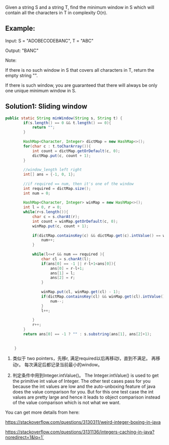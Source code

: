 Given a string S and a string T, find the minimum window in S which will contain all the characters in T in complexity O(n).

## Example:

Input: S = "ADOBECODEBANC", T = "ABC"

Output: "BANC"

Note:

If there is no such window in S that covers all characters in T, return the empty string "".

If there is such window, you are guaranteed that there will always be only one unique minimum window in S.


## Solution1: Sliding window
```java
public static String minWindow(String s, String t) {
    	if(s.length() == 0 && t.length() == 0){
    		return "";
    	}
    	
    	HashMap<Character, Integer> dictMap = new HashMap<>();
    	for(char c : t.toCharArray()){
    		int count = dictMap.getOrDefault(c, 0);
    		dictMap.put(c, count + 1);
    	}
    	
    	//window_length left right
    	int[] ans = {-1, 0, 1};
    	
    	//if required == num, then it's one of the window
    	int required = dictMap.size();
    	int num = 0;
    	
    	HashMap<Character, Integer> winMap = new HashMap<>();
    	int l = 0, r = 0;
    	while(r<s.length()){
    		char c = s.charAt(r);
    		int count = winMap.getOrDefault(c, 0);
    		winMap.put(c, count + 1);
    		
    		if(dictMap.containsKey(c) && dictMap.get(c).intValue() == winMap.get(c).intValue()){
    			num++;
    		}
    		
    		while(l<=r && num == required ){
    			char cl = s.charAt(l);
    			if(ans[0] == -1 || r-l+1<ans[0]){
    				ans[0] = r-l+1;
    				ans[1] = l;
    				ans[2] = r;
    			}
    			
    			winMap.put(cl, winMap.get(cl) - 1);
    			if(dictMap.containsKey(cl) && winMap.get(cl).intValue() < dictMap.get(cl).intValue()){
    				num--;
    			}
    			l++;
  			
    		}
    		r++;	
    	}
    	return ans[0] == -1 ? "" : s.substring(ans[1], ans[2]+1);
    	
        
    }
```
1. 类似于 two pointers，先移r, 满足required以后再移动l，直到不满足。 再移动r。 每次满足后都记录当前最小的window。

2. 判定条件中用到Integer.intValue()。
The Integer.intValue() is used to get the primitive int value of Integer. The other test cases pass for you because the int values are low and the auto-unboxing feature of java does the value comparison for you. But for this one test case the int values are pretty large and hence it leads to object comparison instead of the value comparison which is not what we want.

You can get more details from here:

https://stackoverflow.com/questions/3130311/weird-integer-boxing-in-java

https://stackoverflow.com/questions/3131136/integers-caching-in-java?noredirect=1&lq=1`
